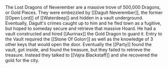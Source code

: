 The Lost Dragons of Neverember are a massive trove of 500,000 Dragons, or Gold Pieces. They were embezzled by [[Dagult Neverember]], the former [[Open Lord]] of [[Waterdeep]] and hidden in a vault underground. Eventually, Dagult's crimes caught up to him and he fled town as a fugitive, but hoped to someday secure and retrieve that massive Hoard. He had a vault constructed and hired [[Aurinax]] the Gold Dragon to guard it. Entry to the Vault required the [[Stone Of Golorr]] as well as the knowledge of 3 other keys that would open the door. Eventually the [[Party]] found the vault, got inside, and found the treasure, but they failed to retrieve the treasure. Instead they talked to [[Vajra Blackstaff]] and she recovered the gold for the city.